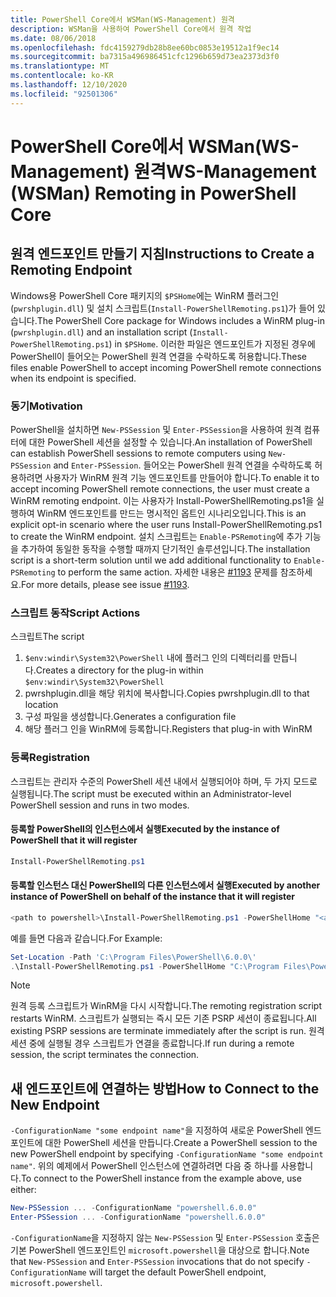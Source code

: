 ```yaml
---
title: PowerShell Core에서 WSMan(WS-Management) 원격
description: WSMan을 사용하여 PowerShell Core에서 원격 작업
ms.date: 08/06/2018
ms.openlocfilehash: fdc4159279db28b8ee60bc0853e19512a1f9ec14
ms.sourcegitcommit: ba7315a496986451cfc1296b659d73ea2373d3f0
ms.translationtype: MT
ms.contentlocale: ko-KR
ms.lasthandoff: 12/10/2020
ms.locfileid: "92501306"
---
```

# <a name="ws-management-wsman-remoting-in-powershell-core"></a><span data-ttu-id="9c709-103">PowerShell Core에서 WSMan(WS-Management) 원격</span><span class="sxs-lookup"><span data-stu-id="9c709-103">WS-Management (WSMan) Remoting in PowerShell Core</span></span>

## <a name="instructions-to-create-a-remoting-endpoint"></a><span data-ttu-id="9c709-104">원격 엔드포인트 만들기 지침</span><span class="sxs-lookup"><span data-stu-id="9c709-104">Instructions to Create a Remoting Endpoint</span></span>

<span data-ttu-id="9c709-105">Windows용 PowerShell Core 패키지의 `$PSHome`에는 WinRM 플러그인(`pwrshplugin.dll`) 및 설치 스크립트(`Install-PowerShellRemoting.ps1`)가 들어 있습니다.</span><span class="sxs-lookup"><span data-stu-id="9c709-105">The PowerShell Core package for Windows includes a WinRM plug-in (`pwrshplugin.dll`) and an installation script (`Install-PowerShellRemoting.ps1`) in `$PSHome`.</span></span> <span data-ttu-id="9c709-106">이러한 파일은 엔드포인트가 지정된 경우에 PowerShell이 들어오는 PowerShell 원격 연결을 수락하도록 허용합니다.</span><span class="sxs-lookup"><span data-stu-id="9c709-106">These files enable PowerShell to accept incoming PowerShell remote connections when its endpoint is specified.</span></span>

### <a name="motivation"></a><span data-ttu-id="9c709-107">동기</span><span class="sxs-lookup"><span data-stu-id="9c709-107">Motivation</span></span>

<span data-ttu-id="9c709-108">PowerShell을 설치하면 `New-PSSession` 및 `Enter-PSSession`을 사용하여 원격 컴퓨터에 대한 PowerShell 세션을 설정할 수 있습니다.</span><span class="sxs-lookup"><span data-stu-id="9c709-108">An installation of PowerShell can establish PowerShell sessions to remote computers using `New-PSSession` and `Enter-PSSession`.</span></span> <span data-ttu-id="9c709-109">들어오는 PowerShell 원격 연결을 수락하도록 허용하려면 사용자가 WinRM 원격 기능 엔드포인트를 만들어야 합니다.</span><span class="sxs-lookup"><span data-stu-id="9c709-109">To enable it to accept incoming PowerShell remote connections, the user must create a WinRM remoting endpoint.</span></span> <span data-ttu-id="9c709-110">이는 사용자가 Install-PowerShellRemoting.ps1을 실행하여 WinRM 엔드포인트를 만드는 명시적인 옵트인 시나리오입니다.</span><span class="sxs-lookup"><span data-stu-id="9c709-110">This is an explicit opt-in scenario where the user runs Install-PowerShellRemoting.ps1 to create the WinRM endpoint.</span></span> <span data-ttu-id="9c709-111">설치 스크립트는 `Enable-PSRemoting`에 추가 기능을 추가하여 동일한 동작을 수행할 때까지 단기적인 솔루션입니다.</span><span class="sxs-lookup"><span data-stu-id="9c709-111">The installation script is a short-term solution until we add additional functionality to `Enable-PSRemoting` to perform the same action.</span></span> <span data-ttu-id="9c709-112">자세한 내용은 [#1193](https://github.com/PowerShell/PowerShell/issues/1193) 문제를 참조하세요.</span><span class="sxs-lookup"><span data-stu-id="9c709-112">For more details, please see issue [#1193](https://github.com/PowerShell/PowerShell/issues/1193).</span></span>

### <a name="script-actions"></a><span data-ttu-id="9c709-113">스크립트 동작</span><span class="sxs-lookup"><span data-stu-id="9c709-113">Script Actions</span></span>

<span data-ttu-id="9c709-114">스크립트</span><span class="sxs-lookup"><span data-stu-id="9c709-114">The script</span></span>

1. <span data-ttu-id="9c709-115">`$env:windir\System32\PowerShell` 내에 플러그 인의 디렉터리를 만듭니다.</span><span class="sxs-lookup"><span data-stu-id="9c709-115">Creates a directory for the plug-in within `$env:windir\System32\PowerShell`</span></span>
1. <span data-ttu-id="9c709-116">pwrshplugin.dll을 해당 위치에 복사합니다.</span><span class="sxs-lookup"><span data-stu-id="9c709-116">Copies pwrshplugin.dll to that location</span></span>
1. <span data-ttu-id="9c709-117">구성 파일을 생성합니다.</span><span class="sxs-lookup"><span data-stu-id="9c709-117">Generates a configuration file</span></span>
1. <span data-ttu-id="9c709-118">해당 플러그 인을 WinRM에 등록합니다.</span><span class="sxs-lookup"><span data-stu-id="9c709-118">Registers that plug-in with WinRM</span></span>

### <a name="registration"></a><span data-ttu-id="9c709-119">등록</span><span class="sxs-lookup"><span data-stu-id="9c709-119">Registration</span></span>

<span data-ttu-id="9c709-120">스크립트는 관리자 수준의 PowerShell 세션 내에서 실행되어야 하며, 두 가지 모드로 실행됩니다.</span><span class="sxs-lookup"><span data-stu-id="9c709-120">The script must be executed within an Administrator-level PowerShell session and runs in two modes.</span></span>

#### <a name="executed-by-the-instance-of-powershell-that-it-will-register"></a><span data-ttu-id="9c709-121">등록할 PowerShell의 인스턴스에서 실행</span><span class="sxs-lookup"><span data-stu-id="9c709-121">Executed by the instance of PowerShell that it will register</span></span>

```powershell
Install-PowerShellRemoting.ps1
```

#### <a name="executed-by-another-instance-of-powershell-on-behalf-of-the-instance-that-it-will-register"></a><span data-ttu-id="9c709-122">등록할 인스턴스 대신 PowerShell의 다른 인스턴스에서 실행</span><span class="sxs-lookup"><span data-stu-id="9c709-122">Executed by another instance of PowerShell on behalf of the instance that it will register</span></span>

```powershell
<path to powershell>\Install-PowerShellRemoting.ps1 -PowerShellHome "<absolute path to the instance's $PSHOME>"
```

<span data-ttu-id="9c709-123">예를 들면 다음과 같습니다.</span><span class="sxs-lookup"><span data-stu-id="9c709-123">For Example:</span></span>

```powershell
Set-Location -Path 'C:\Program Files\PowerShell\6.0.0\'
.\Install-PowerShellRemoting.ps1 -PowerShellHome "C:\Program Files\PowerShell\6.0.0\"
```

> [!NOTE]
> <span data-ttu-id="9c709-124">원격 등록 스크립트가 WinRM을 다시 시작합니다.</span><span class="sxs-lookup"><span data-stu-id="9c709-124">The remoting registration script restarts WinRM.</span></span> <span data-ttu-id="9c709-125">스크립트가 실행되는 즉시 모든 기존 PSRP 세션이 종료됩니다.</span><span class="sxs-lookup"><span data-stu-id="9c709-125">All existing PSRP sessions are terminate immediately after the script is run.</span></span> <span data-ttu-id="9c709-126">원격 세션 중에 실행될 경우 스크립트가 연결을 종료합니다.</span><span class="sxs-lookup"><span data-stu-id="9c709-126">If run during a remote session, the script terminates the connection.</span></span>

## <a name="how-to-connect-to-the-new-endpoint"></a><span data-ttu-id="9c709-127">새 엔드포인트에 연결하는 방법</span><span class="sxs-lookup"><span data-stu-id="9c709-127">How to Connect to the New Endpoint</span></span>

<span data-ttu-id="9c709-128">`-ConfigurationName "some endpoint name"`을 지정하여 새로운 PowerShell 엔드포인트에 대한 PowerShell 세션을 만듭니다.</span><span class="sxs-lookup"><span data-stu-id="9c709-128">Create a PowerShell session to the new PowerShell endpoint by specifying `-ConfigurationName "some endpoint name"`.</span></span> <span data-ttu-id="9c709-129">위의 예제에서 PowerShell 인스턴스에 연결하려면 다음 중 하나를 사용합니다.</span><span class="sxs-lookup"><span data-stu-id="9c709-129">To connect to the PowerShell instance from the example above, use either:</span></span>

```powershell
New-PSSession ... -ConfigurationName "powershell.6.0.0"
Enter-PSSession ... -ConfigurationName "powershell.6.0.0"
```

<span data-ttu-id="9c709-130">`-ConfigurationName`을 지정하지 않는 `New-PSSession` 및 `Enter-PSSession` 호출은 기본 PowerShell 엔드포인트인 `microsoft.powershell`을 대상으로 합니다.</span><span class="sxs-lookup"><span data-stu-id="9c709-130">Note that `New-PSSession` and `Enter-PSSession` invocations that do not specify `-ConfigurationName` will target the default PowerShell endpoint, `microsoft.powershell`.</span></span>
